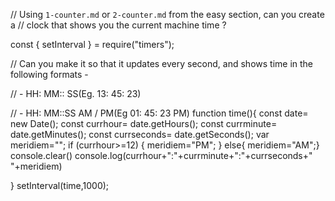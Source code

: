 // Using `1-counter.md` or `2-counter.md` from the easy section, can you create a
// clock that shows you the current machine time ?

const { setInterval } = require("timers");

// Can you make it so that it updates every second, and shows time in the following formats -

// - HH: MM:: SS(Eg. 13: 45: 23)

// - HH: MM::SS AM / PM(Eg 01: 45: 23 PM)
function time(){
const date= new Date();
const currhour= date.getHours();
const currminute= date.getMinutes();
const currseconds= date.getSeconds();
var meridiem="";
if (currhour>=12) {
    meridiem="PM";
}
else{ meridiem="AM";}
console.clear()
console.log(currhour+":"+currminute+":"+currseconds+" "+meridiem)

}
setInterval(time,1000);